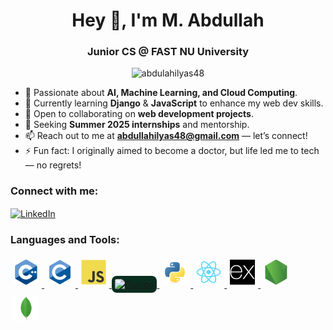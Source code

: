 <h1 align="center">Hey 👋, I'm M. Abdullah</h1>
<h3 align="center">Junior CS @ FAST NU University</h3>

<p align="center">
  <img src="https://komarev.com/ghpvc/?username=abdulahilyas48&label=Profile%20views&color=0e75b6&style=flat" alt="abdulahilyas48" />
</p>

- 👀 Passionate about **AI, Machine Learning, and Cloud Computing**.
- 🌱 Currently learning **Django** & **JavaScript** to enhance my web dev skills.
- 💼 Open to collaborating on **web development projects**.
- 🎯 Seeking **Summer 2025 internships** and mentorship.
- 📫 Reach out to me at **abdullahilyas48@gmail.com** — let’s connect!
- ⚡ Fun fact: I originally aimed to become a doctor, but life led me to tech — no regrets!

<h3 align="left">Connect with me:</h3>
<p align="left">
  <a href="https://www.linkedin.com/in/m-abdullah-bb7412298/" target="_blank">
    <img align="center" src="https://raw.githubusercontent.com/rahuldkjain/github-profile-readme-generator/master/src/images/icons/Social/linked-in-alt.svg" alt="LinkedIn" height="30" width="40" />
  </a>
</p>

<h3 align="left">Languages and Tools:</h3>
<p align="left">
  <a href="https://www.w3schools.com/cpp/" target="_blank" rel="noreferrer">
    <img src="https://raw.githubusercontent.com/devicons/devicon/master/icons/cplusplus/cplusplus-original.svg" alt="C++" width="40" height="40" style="padding:5px;"/>
  </a>
  <a href="https://www.cprogramming.com/" target="_blank" rel="noreferrer">
    <img src="https://raw.githubusercontent.com/devicons/devicon/master/icons/c/c-original.svg" alt="C" width="40" height="40" style="padding:5px;"/>
  </a>
  <a href="https://developer.mozilla.org/en-US/docs/Web/JavaScript" target="_blank" rel="noreferrer">
    <img src="https://raw.githubusercontent.com/devicons/devicon/master/icons/javascript/javascript-original.svg" alt="JavaScript" width="40" height="40" style="padding:5px;"/>
  </a>
  <a href="https://www.djangoproject.com/" target="_blank" rel="noreferrer">
    <img src="https://static.djangoproject.com/img/logos/django-logo-negative.svg" alt="Django" width="80" height="40" style="padding:5px; background-color:#092E20; border-radius:8px;"/>
  </a>
  <a href="https://www.python.org" target="_blank" rel="noreferrer">
    <img src="https://raw.githubusercontent.com/devicons/devicon/master/icons/python/python-original.svg" alt="Python" width="40" height="40" style="padding:5px;"/>
  </a>
  <a href="https://reactjs.org/" target="_blank" rel="noreferrer">
    <img src="https://raw.githubusercontent.com/devicons/devicon/master/icons/react/react-original.svg" alt="React" width="40" height="40" style="padding:5px;"/>
  </a>
  <a href="https://expressjs.com/" target="_blank" rel="noreferrer">
    <img src="https://raw.githubusercontent.com/devicons/devicon/master/icons/express/express-original.svg" alt="Express.js" width="40" height="40" style="filter: invert(100%); padding:5px;" />
  </a>
  <a href="https://nodejs.org/" target="_blank" rel="noreferrer">
    <img src="https://raw.githubusercontent.com/devicons/devicon/master/icons/nodejs/nodejs-original.svg" alt="Node.js" width="40" height="40" style="padding:5px;"/>
  </a>
  <a href="https://www.mongodb.com/" target="_blank" rel="noreferrer">
    <img src="https://raw.githubusercontent.com/devicons/devicon/master/icons/mongodb/mongodb-original.svg" alt="MongoDB" width="40" height="40" style="padding:5px;"/>
  </a>
</p>
